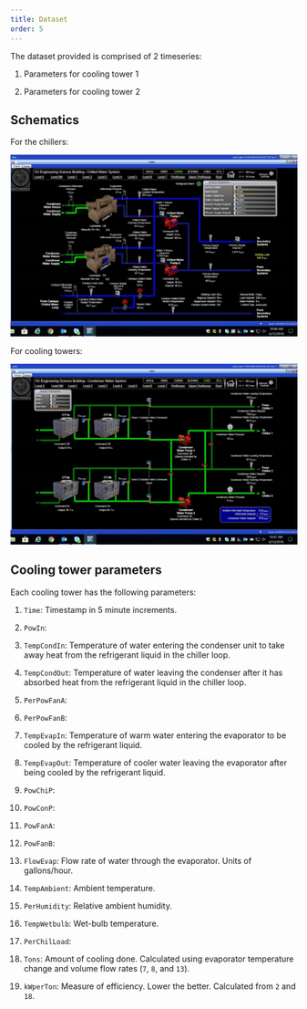 ```yaml
---
title: Dataset
order: 5
---
```


The dataset provided is comprised of 2 timeseries:

1. Parameters for cooling tower 1

2. Parameters for cooling tower 2

## Schematics

For the chillers:

![Chillers](img/4-ChilledWaterSystem-chillers.jpg)

For cooling towers:

![Towers](img/4-ChilledWaterSystem-towers.jpg)

## Cooling tower parameters

Each cooling tower has the following parameters:

1. `Time`: Timestamp in 5 minute increments.

2. `PowIn`: 

3. `TempCondIn`: Temperature of water entering the condenser unit to take away heat from the refrigerant liquid in the chiller loop.

4. `TempCondOut`: Temperature of water leaving the condenser after it has absorbed heat from the refrigerant liquid in the chiller loop.

5. `PerPowFanA`: 

6. `PerPowFanB`: 

7. `TempEvapIn`: Temperature of warm water entering the evaporator to be cooled by the refrigerant liquid.

8. `TempEvapOut`: Temperature of cooler water leaving the evaporator after being cooled by the refrigerant liquid.

9. `PowChiP`:

10. `PowConP`:

11. `PowFanA`:

12. `PowFanB`:

13. `FlowEvap`: Flow rate of water through the evaporator. Units of gallons/hour.

14. `TempAmbient`: Ambient temperature.

15. `PerHumidity`: Relative ambient humidity.

16. `TempWetbulb`: Wet-bulb temperature.

17. `PerChilLoad`: 

18. `Tons`: Amount of cooling done. Calculated using evaporator temperature change and volume flow rates (`7`, `8`, and `13`).

19. `kWperTon`: Measure of efficiency. Lower the better. Calculated from `2` and `18`.

